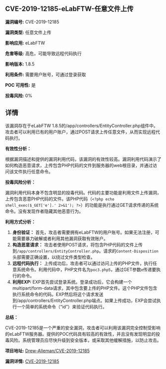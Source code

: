 ## CVE-2019-12185-eLabFTW-任意文件上传

**漏洞编号:** CVE-2019-12185

**漏洞类型:** 任意文件上传

**影响应用:** eLabFTW

**危害等级:** 高危，可能导致远程代码执行

**影响版本:** 1.8.5

**利用条件:** 需要用户账号，可通过登录获取

**POC 可用性:** 是

**投毒风险:** 0%

## 详情

该漏洞存在于eLabFTW 1.8.5的/app/controllers/EntityController.php组件中。攻击者可以利用已有的用户账户，通过POST请求上传任意文件，从而实现远程代码执行。

**有效性分析：**

根据漏洞描述和提供的漏洞利用代码，该漏洞的有效性较高。漏洞利用代码演示了如何构造恶意请求，上传包含PHP代码的文件到服务器的web根目录，并通过访问该文件执行任意命令。

**投毒风险分析：**

漏洞利用代码本身不包含明显的投毒代码。代码的主要功能是利用文件上传漏洞，上传包含恶意PHP代码的文件。该PHP代码（`<?php echo shell_exec($_GET['e'].' 2>&1'); ?>`）的功能是执行通过GET请求传递的系统命令。没有发现作者隐藏其他恶意行为。

**利用方式分析：**

1.  **身份验证：** 首先，攻击者需要拥有eLabFTW的用户账号。如果无法注册，可能需要暴力破解或者利用其他漏洞获取有效账户。
2.  **构造恶意请求：** 攻击者使用POST请求，将包含PHP代码的文件上传到`/app/controllers/EntityController.php`。请求的`Content-Disposition`头部需要正确设置，以绕过文件类型检查。
3.  **远程代码执行：** 上传成功后，攻击者可以通过访问上传的PHP文件，执行任意系统命令。利用代码中，PHP文件名为`poc3.php5`，通过GET参数`e`传递要执行的命令。
4.  **利用EXP:** EXP首先尝试登录系统。登录成功后，它会构建一个multipart/form-data请求，其中包含要上传的PHP文件。这个PHP文件包含执行系统命令的代码。EXP然后将这个请求发送到/app/controllers/EntityController.php端点。如果上传成功，EXP会尝试执行一个简单的系统命令（“id”）来验证代码执行。

**总结：**

CVE-2019-12185是一个严重的安全漏洞，攻击者可以利用该漏洞完全控制受影响的eLabFTW服务器。提供的POC代码具有较高的有效性，并且没有发现明显的投毒风险。系统管理员应尽快升级到安全版本，或采取其他缓解措施，以防止攻击。

**项目地址:** [Drew-Alleman/CVE-2019-12185](https://github.com/Drew-Alleman/CVE-2019-12185)

**漏洞详情:** [CVE-2019-12185](https://nvd.nist.gov/vuln/detail/CVE-2019-12185)